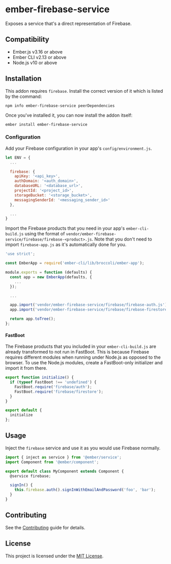 ember-firebase-service
==============================================================================

Exposes a service that's a direct representation of Firebase.


Compatibility
------------------------------------------------------------------------------

* Ember.js v3.16 or above
* Ember CLI v2.13 or above
* Node.js v10 or above


Installation
------------------------------------------------------------------------------

This addon requires `firebase`. Install the correct version of it which is listed by the command:

```
npm info ember-firebase-service peerDependencies
```

Once you've installed it, you can now install the addon itself:

```
ember install ember-firebase-service
```

### Configuration

Add your Firebase configuration in your app's `config/environment.js`.

```javascript
let ENV = {
  ...

  firebase: {
    apiKey: '<api_key>',
    authDomain: '<auth_domain>',
    databaseURL: '<database_url>',
    projectId: '<project_id>',
    storageBucket: '<storage_bucket>',
    messagingSenderId: '<messaging_sender_id>'
  },

  ...
}
```

Import the Firebase products that you need in your app's `ember-cli-build.js` using the format of `vendor/ember-firebase-service/firebase/firebase-<product>.js`. Note that you don't need to import `firebase-app.js` as it's automatically done for you.

```javascript
'use strict';

const EmberApp = require('ember-cli/lib/broccoli/ember-app');

module.exports = function (defaults) {
  const app = new EmberApp(defaults, {
    ...
  });

  ...

  app.import('vendor/ember-firebase-service/firebase/firebase-auth.js');
  app.import('vendor/ember-firebase-service/firebase/firebase-firestore.js');

  return app.toTree();
};
```

#### FastBoot

The Firebase products that you included in your `ember-cli-build.js` are already transformed to not run in FastBoot. This is because Firebase requires different modules when running under Node.js as opposed to the browser. To use the Node.js modules, create a FastBoot-only initializer and import it from there.

```javascript
export function initialize() {
  if (typeof FastBoot !== 'undefined') {
    FastBoot.require('firebase/auth');
    FastBoot.require('firebase/firestore');
  }
}

export default {
  initialize
};
```

Usage
------------------------------------------------------------------------------

Inject the `firebase` service and use it as you would use Firebase normally.

```javascript
import { inject as service } from '@ember/service';
import Component from '@ember/component';

export default class MyComponent extends Component {
  @service firebase;

  signIn() {
    this.firebase.auth().signInWithEmailAndPassword('foo', 'bar');
  }
}
```

Contributing
------------------------------------------------------------------------------

See the [Contributing](CONTRIBUTING.md) guide for details.


License
------------------------------------------------------------------------------

This project is licensed under the [MIT License](LICENSE.md).
